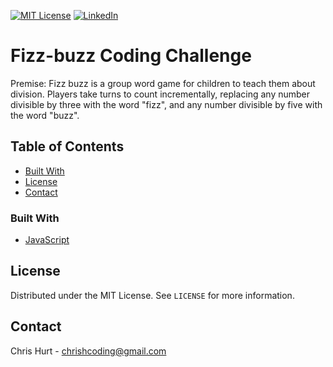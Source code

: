 [![MIT License][license-shield]][license-url]
[![LinkedIn][linkedin-shield]][linkedin-url]



# Fizz-buzz Coding Challenge

Premise: Fizz buzz is a group word game for children to teach them about division. Players take turns to count incrementally, replacing any number divisible by three with the word "fizz", and any number divisible by five with the word "buzz".

<!-- TABLE OF CONTENTS -->
## Table of Contents

* [Built With](#built-with)
* [License](#license)
* [Contact](#contact)


### Built With
* [JavaScript](https://www.javascript.com/)



<!-- LICENSE -->
## License

Distributed under the MIT License. See `LICENSE` for more information.

<!-- CONTACT -->
## Contact

Chris Hurt - chrishcoding@gmail.com

[license-shield]: https://img.shields.io/github/license/othneildrew/Best-README-Template.svg?style=flat-square
[license-url]: https://github.com/ChrisHurt/Best-README-Template/blob/master/LICENSE.txt
[linkedin-shield]: https://img.shields.io/badge/-LinkedIn-black.svg?style=flat-square&logo=linkedin&colorB=555
[linkedin-url]: https://linkedin.com/in/christopher-hurt/